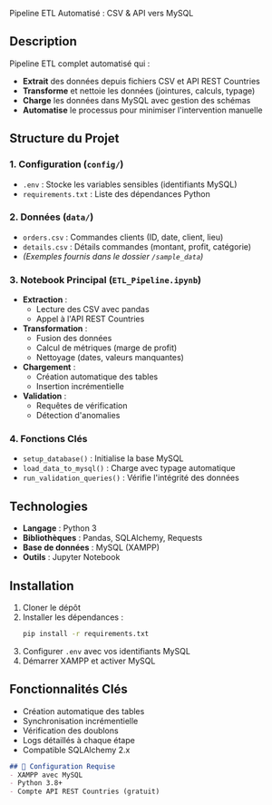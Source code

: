  Pipeline ETL Automatisé : CSV & API vers MySQL

##  Description
Pipeline ETL complet automatisé qui :
- **Extrait** des données depuis fichiers CSV et API REST Countries
- **Transforme** et nettoie les données (jointures, calculs, typage)
- **Charge** les données dans MySQL avec gestion des schémas
- **Automatise** le processus pour minimiser l'intervention manuelle

##  Structure du Projet

### 1. Configuration (`config/`)
- `.env` : Stocke les variables sensibles (identifiants MySQL)
- `requirements.txt` : Liste des dépendances Python

### 2. Données (`data/`)
- `orders.csv` : Commandes clients (ID, date, client, lieu)
- `details.csv` : Détails commandes (montant, profit, catégorie)
- *(Exemples fournis dans le dossier `/sample_data`)*

### 3. Notebook Principal (`ETL_Pipeline.ipynb`)
- **Extraction** :
  - Lecture des CSV avec pandas
  - Appel à l'API REST Countries
- **Transformation** :
  - Fusion des données
  - Calcul de métriques (marge de profit)
  - Nettoyage (dates, valeurs manquantes)
- **Chargement** :
  - Création automatique des tables
  - Insertion incrémentielle
- **Validation** :
  - Requêtes de vérification
  - Détection d'anomalies

### 4. Fonctions Clés
- `setup_database()` : Initialise la base MySQL
- `load_data_to_mysql()` : Charge avec typage automatique
- `run_validation_queries()` : Vérifie l'intégrité des données

##   Technologies
- **Langage** : Python 3
- **Bibliothèques** : Pandas, SQLAlchemy, Requests
- **Base de données** : MySQL (XAMPP)
- **Outils** : Jupyter Notebook

##  Installation
1. Cloner le dépôt
2. Installer les dépendances :
   ```bash
   pip install -r requirements.txt
   ```
3. Configurer `.env` avec vos identifiants MySQL
4. Démarrer XAMPP et activer MySQL

##  Fonctionnalités Clés
-  Création automatique des tables
-  Synchronisation incrémentielle
-  Vérification des doublons
-  Logs détaillés à chaque étape
-  Compatible SQLAlchemy 2.x


  ```markdown
  ## 🔧 Configuration Requise
  - XAMPP avec MySQL
  - Python 3.8+
  - Compte API REST Countries (gratuit)
  ```
